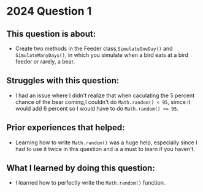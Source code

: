# 2024 Question 1

## This question is about:
- Create two methods in the Feeder class,`SimulateOneDay()` and `SimulateManyDays()`, in which you simulate when a bird eats at a bird feeder or rarely, a bear.

## Struggles with this question:
- I had an issue where I didn't realize that when caculating the 5 percent chance of the bear coming,I couldn't do `Math.random() < 95`, simce it would add 6 percent so I would have to do `Math.random() <= 95`.
  
## Prior experiences that helped:
- Learning how to write `Math.random()` was a huge help, especially since I had to use it twice in this question and is a must to learn if you haven't.

## What I learned by doing this question:
- I learned how to perfectly write the `Math.random()` function.
